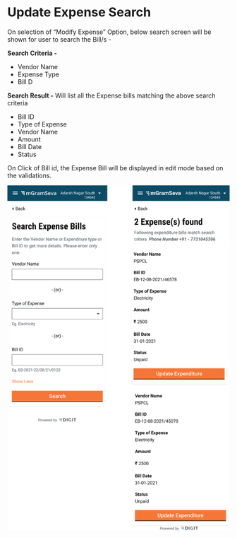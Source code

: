 # Update Expense Search

On selection of “Modify Expense” Option, below search screen will be shown for user to search the Bill/s -

**Search Criteria -**

* Vendor Name
* Expense Type
* Bill D

**Search Result -** Will list all the Expense bills matching the above search criteria

* Bill ID
* Type of Expense
* Vendor Name
* Amount
* Bill Date
* Status

On Click of Bill id, the Expense Bill will be displayed in edit mode based on the validations.

![](../../../.gitbook/assets/image%20%2829%29.png)

